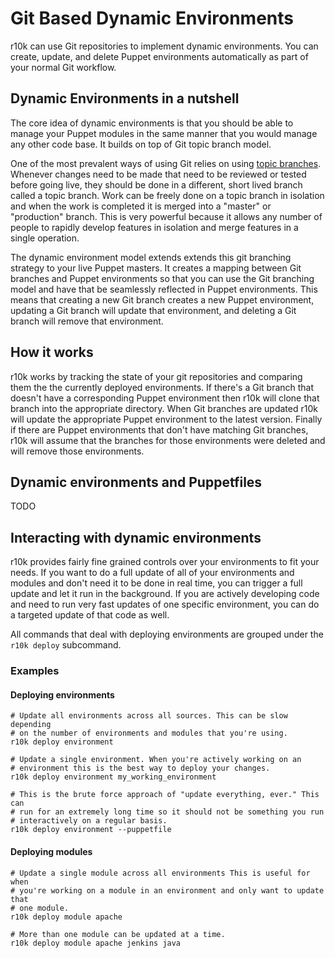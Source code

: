 Git Based Dynamic Environments
==============================

r10k can use Git repositories to implement dynamic environments. You can create,
update, and delete Puppet environments automatically as part of your normal Git
workflow.

Dynamic Environments in a nutshell
----------------------------------

The core idea of dynamic environments is that you should be able to manage your
Puppet modules in the same manner that you would manage any other code base. It
builds on top of Git topic branch model.

[git-topic-branching]: http://git-scm.com/book/en/Git-Branching-Branching-Workflows#Topic-Branches "Git Topic Branches"

One of the most prevalent ways of using Git relies on using [topic branches][git-topic-branching].
Whenever changes need to be made that need to be reviewed or tested before going
live, they should be done in a different, short lived branch called a topic
branch. Work can be freely done on a topic branch in isolation and when the work
is completed it is merged into a "master" or "production" branch. This is very
powerful because it allows any number of people to rapidly develop features in
isolation and merge features in a single operation.

The dynamic environment model extends extends this git branching strategy to
your live Puppet masters. It creates a mapping between Git branches and Puppet
environments so that you can use the Git branching model and have that be
seamlessly reflected in Puppet environments. This means that creating a new Git
branch creates a new Puppet environment, updating a Git branch will update that
environment, and deleting a Git branch will remove that environment.

How it works
------------

r10k works by tracking the state of your git repositories and comparing them the
the currently deployed environments. If there's a Git branch that doesn't have a
corresponding Puppet environment then r10k will clone that branch into the
appropriate directory. When Git branches are updated r10k will update the
appropriate Puppet environment to the latest version. Finally if there are
Puppet environments that don't have matching Git branches, r10k will assume that
the branches for those environments were deleted and will remove those
environments.

Dynamic environments and Puppetfiles
------------------------------------

TODO

Interacting with dynamic environments
-------------------------------------

r10k provides fairly fine grained controls over your environments to fit your
needs. If you want to do a full update of all of your environments and modules
and don't need it to be done in real time, you can trigger a full update and let
it run in the background. If you are actively developing code and need to run
very fast updates of one specific environment, you can do a targeted update of
that code as well.

All commands that deal with deploying environments are grouped under the `r10k
deploy` subcommand.

### Examples

#### Deploying environments

    # Update all environments across all sources. This can be slow depending
    # on the number of environments and modules that you're using.
    r10k deploy environment

    # Update a single environment. When you're actively working on an
    # environment this is the best way to deploy your changes.
    r10k deploy environment my_working_environment

    # This is the brute force approach of "update everything, ever." This can
    # run for an extremely long time so it should not be something you run
    # interactively on a regular basis.
    r10k deploy environment --puppetfile

#### Deploying modules

    # Update a single module across all environments This is useful for when
    # you're working on a module in an environment and only want to update that
    # one module.
    r10k deploy module apache

    # More than one module can be updated at a time.
    r10k deploy module apache jenkins java
